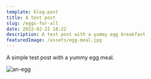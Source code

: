 ```yaml
---
template: blog-post
title: A test post
slug: /eggs-for-all
date: 2022-02-22 18:22
description: A test post with a yummy egg breakfast
featuredImage: /assets/egg-meal.jpg
---
```

A simple test post with a yummy egg meal.



![an-egg](/assets/egg-meal.jpg)